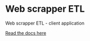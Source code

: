 # Web scrapper ETL

Web scrapper ETL - client application

[Read the docs here](https://bearsie.github.io/web-scrapper-etl-typescript/client/index.html)